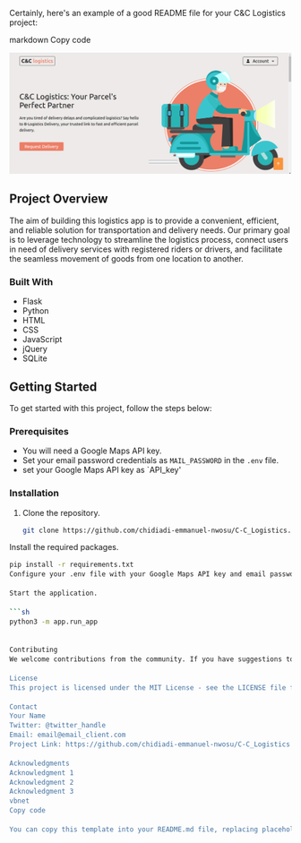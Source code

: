 
Certainly, here's an example of a good README file for your C&C Logistics project:

markdown
Copy code
<!-- C&C Logistics -->
![Homepage](home.png)

## Project Overview

The aim of building this logistics app is to provide a convenient, efficient, and reliable solution for transportation and delivery needs. Our primary goal is to leverage technology to streamline the logistics process, connect users in need of delivery services with registered riders or drivers, and facilitate the seamless movement of goods from one location to another.

### Built With

- Flask
- Python
- HTML
- CSS
- JavaScript
- jQuery
- SQLite

## Getting Started

To get started with this project, follow the steps below:

### Prerequisites

- You will need a Google Maps API key.
- Set your email password credentials as `MAIL_PASSWORD` in the `.env` file.
- set your Google Maps API key as `API_key'

### Installation

1. Clone the repository.
   ```sh
   git clone https://github.com/chidiadi-emmanuel-nwosu/C-C_Logistics.git
Install the required packages.

```sh
pip install -r requirements.txt
Configure your .env file with your Google Maps API key and email password credentials.

Start the application.

```sh
python3 -m app.run_app


Contributing
We welcome contributions from the community. If you have suggestions to make this project better, please create a pull request or open an issue with the "enhancement" tag. Don't forget to star the project if you find it useful!

License
This project is licensed under the MIT License - see the LICENSE file for details.

Contact
Your Name
Twitter: @twitter_handle
Email: email@email_client.com
Project Link: https://github.com/chidiadi-emmanuel-nwosu/C-C_Logistics

Acknowledgments
Acknowledgment 1
Acknowledgment 2
Acknowledgment 3
vbnet
Copy code

You can copy this template into your README.md file, replacing placeholders like `[Homepage](home.png)` with your actual image reference, and updating the sections to provide information specific to your project. Make sure to create a `.env` file and configure it as per your project's requirements.



